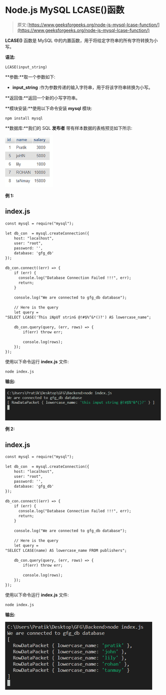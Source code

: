 # Node.js MySQL LCASE()函数

> 原文:[https://www.geeksforgeeks.org/node-js-mysql-lcase-function/](https://www.geeksforgeeks.org/node-js-mysql-lcase-function/)

**LCASE()** 函数是 MySQL 中的内置函数，用于将给定字符串的所有字符转换为小写。

**语法:**

```
LCASE(input_string)
```

**参数:**取一个参数如下:

*   **input_string** :作为参数传递的输入字符串，用于将该字符串转换为小写。

**返回值:**返回一个新的小写字符串。

**模块安装:**使用以下命令安装 **mysql** 模块:

```
npm install mysql
```

**数据库:**我们的 SQL **发布者** 带有样本数据的表格预览如下所示:

![](img/534657a55e995a601f42564a686b906b.png)

**例 1:**

## index.js

```
const mysql = require("mysql");

let db_con  = mysql.createConnection({
    host: "localhost",
    user: "root",
    password: '',
    database: 'gfg_db'
});

db_con.connect((err) => {
    if (err) {
      console.log("Database Connection Failed !!!", err);
      return;
    }

    console.log("We are connected to gfg_db database");

    // Here is the query
    let query = 
"SELECT LCASE('This iNpUT strinG @!#$%^&*()?') AS lowercase_name";

    db_con.query(query, (err, rows) => {
        if(err) throw err;

        console.log(rows);
    });
});
```

使用以下命令运行 **index.js** 文件:

```
node index.js
```

**输出:**

![](img/d0fa9b92e2ab062a9bbb7e84c565a6a8.png)

**例 2:**

## index.js

```
const mysql = require("mysql");

let db_con  = mysql.createConnection({
    host: "localhost",
    user: "root",
    password: '',
    database: 'gfg_db'
});

db_con.connect((err) => {
    if (err) {
      console.log("Database Connection Failed !!!", err);
      return;
    }

    console.log("We are connected to gfg_db database");

    // Here is the query
    let query = 
"SELECT LCASE(name) AS lowercase_name FROM publishers";

    db_con.query(query, (err, rows) => {
        if(err) throw err;

        console.log(rows);
    });
});
```

使用以下命令运行 **index.js** 文件:

```
node index.js
```

**输出:**

![](img/b6b1c0468c666a0ab60bc1c04ad95bb1.png)